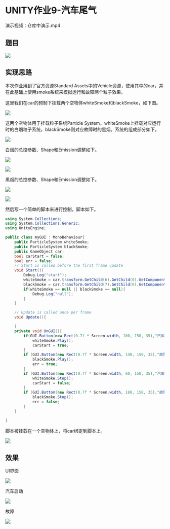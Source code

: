 # UNITY作业9-汽车尾气

演示视频：仓库中演示.mp4

## 题目

![](img/2022-11-12-23-07-31-image.png)

## 实现思路

本次作业用到了官方资源Standard Assets中的Vehicle资源，使用其中的car，并在此基础上使用smoke系统来模拟运行和故障两个粒子效果。

这里我们在car的预制下挂载两个空物体whiteSmoke和blackSmoke，如下图。

![](img/2022-11-12-23-30-51-image.png)

这两个空物体用于挂载粒子系统Particle System。whiteSmoke上挂载对应运行时的白烟粒子系统，blackSmoke则对应故障时的黑烟。系统的组成部分如下。

![](img/2022-11-13-00-06-50-image.png)

白烟的总控参数、Shape和Emission调整如下。

![](img/2022-11-13-00-14-52-image.png)

![](img/2022-11-13-00-15-09-image.png)

黑烟的总控参数、Shape和Emission调整如下。

![](img/2022-11-13-00-15-34-image.png)

![](img/2022-11-13-00-15-45-image.png)

然后写一个简单的脚本来进行控制，脚本如下。

```csharp
using System.Collections;
using System.Collections.Generic;
using UnityEngine;

public class myGUI : MonoBehaviour{
    public ParticleSystem whiteSmoke;
    public ParticleSystem blackSmoke;
    public GameObject car;
    bool carStart = false;
    bool err = false;
    // Start is called before the first frame update
    void Start(){
        Debug.Log("start");
        whiteSmoke = car.transform.GetChild(6).GetChild(0).GetComponent<ParticleSystem>();
        blackSmoke = car.transform.GetChild(7).GetChild(0).GetComponent<ParticleSystem>();
        if(whiteSmoke == null || blackSmoke == null){
            Debug.Log("null");
        }
    }

    // Update is called once per frame
    void Update(){

    }
    private void OnGUI(){
        if(GUI.Button(new Rect(0.7f * Screen.width, 100, 150, 35),"汽车发动") && !carStart){
            whiteSmoke.Play();
            carStart = true;
        }
        if (GUI.Button(new Rect(0.7f * Screen.width, 140, 150, 35),"故障") && !err){
            blackSmoke.Play();
            err = true;
        }
        if (GUI.Button(new Rect(0.7f * Screen.width, 60, 150, 35),"汽车停止") && carStart){
            whiteSmoke.Stop();
            carStart = false;
        }
        if (GUI.Button(new Rect(0.7f * Screen.width, 180, 150, 35),"故障解除") && err){
            blackSmoke.Stop();
            err = false;
        }
    }

}
```

脚本被挂载在一个空物体上，将car绑定到脚本上。

![](img/2022-11-13-00-23-14-image.png)

## 效果

UI界面

![](img/2022-11-13-00-27-22-image.png)

汽车启动

![](img/2022-11-13-00-27-49-image.png)

故障

![](img/2022-11-13-00-28-04-image.png)
